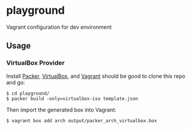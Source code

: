 # playground
Vagrant configuration for dev environment

Usage
-----

### VirtualBox Provider

Install [Packer](https://www.packer.io/downloads), [VirtualBox](https://www.virtualbox.org/), and [Vagrant](https://www.vagrantup.com/downloads)
should be good to clone this repo and go:

    $ cd playground/
    $ packer build -only=virtualbox-iso template.json

Then import the generated box into Vagrant:

    $ vagrant box add arch output/packer_arch_virtualbox.box
